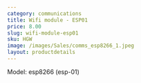 ```yaml
---
category: communications
title: Wifi module - ESP01
price: 8.00
slug: wifi-module-esp01
sku: HGW
image: /images/Sales/comms_esp8266_1.jpeg
layout: productdetails
---
```


Model: esp8266 (esp-01)
